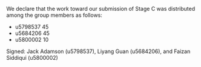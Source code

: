 We declare that the work toward our submission of Stage C was distributed among the group members as follows:

* u5798537 45
* u5684206 45
* u5800002 10

Signed: Jack Adamson (u5798537), Liyang Guan (u5684206), and Faizan Siddiqui (u5800002)
